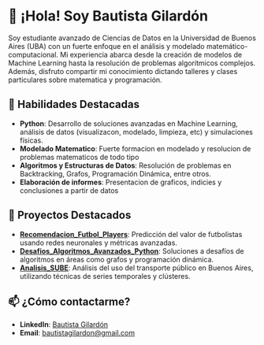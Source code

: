 # 👋 ¡Hola! Soy Bautista Gilardón

Soy estudiante avanzado de Ciencias de Datos en la Universidad de Buenos Aires (UBA) con un fuerte enfoque en el análisis y modelado matemático-computacional. Mi experiencia abarca desde la creación de modelos de Machine Learning hasta la resolución de problemas algorítmicos complejos. Además, disfruto compartir mi conocimiento dictando talleres y clases particulares sobre matematica y programación.

## 🚀 Habilidades Destacadas

- **Python**: Desarrollo de soluciones avanzadas en Machine Learning, análisis de datos (visualizacon, modelado, limpieza, etc) y simulaciones físicas.
- **Modelado Matematico**: Fuerte formacion en modelado y resolucion de problemas matematicos de todo tipo
- **Algoritmos y Estructuras de Datos**: Resolución de problemas en Backtracking, Grafos, Programación Dinámica, entre otros.
- **Elaboración de informes**: Presentacion de graficos, indicies y conclusiones a partir de datos 

## 📂 Proyectos Destacados

- **[Recomendacion_Futbol_Players](https://github.com/BGilardon/Recomendacion_Futbol_Players)**: Predicción del valor de futbolistas usando redes neuronales y métricas avanzadas.
- **[Desafios_Algoritmos_Avanzados_Python](https://github.com/BGilardon/Desafios_Algoritmos_Avanzados_Python)**: Soluciones a desafíos de algoritmos en áreas como grafos y programación dinámica.
- **[Analisis_SUBE](https://github.com/BGilardon/Analisis_SUBE)**: Análisis del uso del transporte público en Buenos Aires, utilizando técnicas de series temporales y clústeres.

## 📫 ¿Cómo contactarme?

- **LinkedIn**: [Bautista Gilardón](https://www.linkedin.com/in/bautista-gilardon)
- **Email**: bautistagilardon@gmail.com
<!--
**BGilardon/BGilardon** is a ✨ _special_ ✨ repository because its `README.md` (this file) appears on your GitHub profile.

Here are some ideas to get you started:

- 🔭 I’m currently working on ...
- 🌱 I’m currently learning ...
- 👯 I’m looking to collaborate on ...
- 🤔 I’m looking for help with ...
- 💬 Ask me about ...
- 📫 How to reach me: ...
- 😄 Pronouns: ...
- ⚡ Fun fact: ...
-->
